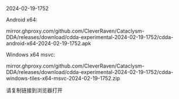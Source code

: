 2024-02-19-1752

Android x64:

mirror.ghproxy.com/github.com/CleverRaven/Cataclysm-DDA/releases/download/cdda-experimental-2024-02-19-1752/cdda-android-x64-2024-02-19-1752.apk

Windows x64 msvc:

mirror.ghproxy.com/github.com/CleverRaven/Cataclysm-DDA/releases/download/cdda-experimental-2024-02-19-1752/cdda-windows-tiles-x64-msvc-2024-02-19-1752.zip

请复制链接到浏览器打开

